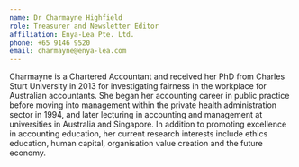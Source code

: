 ```yaml
---
name: Dr Charmayne Highfield  
role: Treasurer and Newsletter Editor
affiliation: Enya-Lea Pte. Ltd.  
phone: +65 9146 9520  
email: charmayne@enya-lea.com
--- 
```


Charmayne is a Chartered Accountant and received her PhD from Charles Sturt University in 2013 for investigating fairness in the workplace for Australian accountants. She began her accounting career in public practice before moving into management within the private health administration sector in 1994, and later lecturing in accounting and management at universities in Australia and Singapore. In addition to promoting excellence in accounting education, her current research interests include ethics education, human capital, organisation value creation and the future economy.
